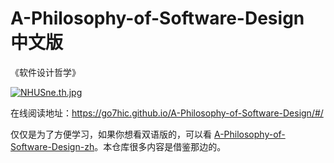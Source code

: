 # A-Philosophy-of-Software-Design 中文版
《软件设计哲学》


[![NHUSne.th.jpg](https://s1.ax1x.com/2020/07/02/NHUSne.th.jpg)](https://imgchr.com/i/NHUSne)



在线阅读地址：https://go7hic.github.io/A-Philosophy-of-Software-Design/#/

仅仅是为了方便学习，如果你想看双语版的，可以看 [A-Philosophy-of-Software-Design-zh](https://github.com/gdut-yy/A-Philosophy-of-Software-Design-zh)。本仓库很多内容是借鉴那边的。
